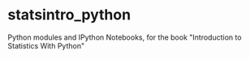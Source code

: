 # statsintro_python
Python modules and IPython Notebooks, for the book "Introduction to Statistics With Python"
